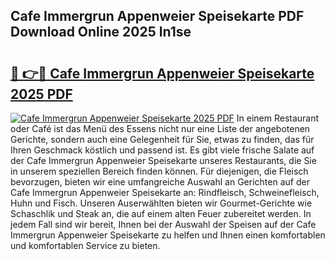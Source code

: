 ## Cafe Immergrun Appenweier Speisekarte PDF Download Online 2025 ln1se

# <h2><a href="http://gce8c1.nevu.top/?p=Cafe+Immergrun+Appenweier+Speisekarte">🔗 👉🔴 Cafe Immergrun Appenweier Speisekarte 2025 PDF</a></h2>

[![Cafe Immergrun Appenweier Speisekarte 2025 PDF](https://i.imgur.com/dBaPXMq.png)](http://gce8c1.nevu.top/?p=Cafe+Immergrun+Appenweier+Speisekarte)
In einem Restaurant oder Café ist das Menü des Essens nicht nur eine Liste der angebotenen Gerichte, sondern auch eine Gelegenheit für Sie, etwas zu finden, das für Ihren Geschmack köstlich und passend ist. Es gibt viele frische Salate auf der Cafe Immergrun Appenweier Speisekarte unseres Restaurants, die Sie in unserem speziellen Bereich finden können. Für diejenigen, die Fleisch bevorzugen, bieten wir eine umfangreiche Auswahl an Gerichten auf der Cafe Immergrun Appenweier Speisekarte an: Rindfleisch, Schweinefleisch, Huhn und Fisch. Unseren Auserwählten bieten wir Gourmet-Gerichte wie Schaschlik und Steak an, die auf einem alten Feuer zubereitet werden. In jedem Fall sind wir bereit, Ihnen bei der Auswahl der Speisen auf der Cafe Immergrun Appenweier Speisekarte zu helfen und Ihnen einen komfortablen und komfortablen Service zu bieten.
